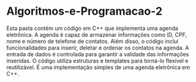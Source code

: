 # Algoritmos-e-Programacao-2
 Esta pasta contém um código em C++ que implementa uma agenda eletrônica. A agenda é capaz de armazenar informações como ID, CPF, nome e número de telefone de contatos. Além disso, o código inclui funcionalidades para inserir, deletar e ordenar os contatos na agenda. A entrada de dados é controlada para garantir a validade das informações inseridas. O código utiliza estruturas e templates para torná-lo flexível e reutilizável. É uma implementação simples de uma agenda eletrônica em C++.




